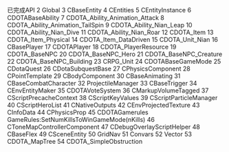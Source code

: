 已完成API
2 Global
3 CBaseEntity
4 CEntities
5 CEntityInstance
6 CDOTABaseAbility
7 CDOTA_Ability_Animation_Attack
8 CDOTA_Ability_Animation_TailSpin
9 CDOTA_Ability_Nian_Leap
10 CDOTA_Ability_Nian_Dive
11 CDOTA_Ability_Nian_Roar
12 CDOTA_Item
13 CDOTA_Item_Physical
14 CDOTA_Item_DataDriven
15 CDOTA_Unit_Nian
16 CBasePlayer
17 CDOTAPlayer
18 CDOTA_PlayerResource
19 CDOTA_BaseNPC
20 CDOTA_BaseNPC_Hero
21 CDOTA_BaseNPC_Creature
22 CDOTA_BaseNPC_Building
23 CRPG_Unit
24 CDOTABaseGameMode
25 CDotaQuest
26 CDotaSubquestBase
27 CPhysicsComponent
28 CPointTemplate
29 CBodyComponent
30 CBaseAnimating
31 CBaseCombatCharacter
32 ProjectileManager
33 CBaseTrigger
34 CEnvEntityMaker
35 CDOTAVoteSystem
36 CMarkupVolumeTagged
37 CScriptPrecacheContext
38 CScriptKeyValues
39 CScriptParticleManager
40 CScriptHeroList
41 CNativeOutputs
42 CEnvProjectedTexture
43 CInfoData
44 CPhysicsProp
45 CDOTAGamerules
    GameRules:SetNumKillsToWinGameMode(nKills)
46 CToneMapControllerComponent
47 CDebugOverlayScriptHelper
48 CBaseFlex
49 CSceneEntity
50 GridNav
51 Convars
52 Vector
53 CDOTA_MapTree
54 CDOTA_SimpleObstruction

